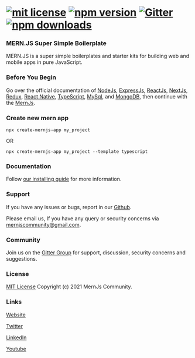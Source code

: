 # [![mit license](https://img.shields.io/github/license/mernjs/create-mernjs-app)](https://github.com/mernjs/create-mernjs-app/blob/master/LICENSE) [![npm version](https://img.shields.io/npm/v/create-mernjs-app)](https://www.npmjs.com/package/create-mernjs-app) [![Gitter](https://badges.gitter.im/mernjs/mernjs.svg)](https://gitter.im/mernjs/mernjs?utm_source=badge&utm_medium=badge&utm_campaign=pr-badge) [![npm downloads](https://img.shields.io/npm/dy/create-mernjs-app)](https://www.npmjs.com/package/create-mernjs-app)

### MERN.JS Super Simple Boilerplate
MERN.JS is a super simple boilerplates and starter kits for building web and mobile apps in pure JavaScript.

### Before You Begin 
Go over the official documentation of [NodeJs](https://nodejs.org/), [ExpressJs](http://expressjs.com/), [ReactJs](https://reactjs.org/), [NextJs](https://redux.js.org/), [Redux](https://redux.js.org/), [React Native](https://reactnative.dev/), [TypeScript](https://www.typescriptlang.org/), [MySql](https://www.mysql.com/), and [MongoDB](http://mongodb.org/), then continue with the [MernJs](https://mernjs.org).

### Create new mern app
```
npx create-mernjs-app my_project
```
OR   
```
npx create-mernjs-app my_project --template typescript
```

### Documentation
Follow [our installing guide](https://mernjs.org/installation) for more information.

### Support
If you have any issues or bugs, report in our [Github](https://github.com/mernjs/create-mernjs-app/issues).

Please email us, If you have any query or security concerns via mernjscommunity@gmail.com.

### Community
Join us on the [Gitter Group](https://gitter.im/mernjs/mernjs-community) for support, discussion, security concerns and suggestions.

<!-- ### Author

<table>
  <tr>
    <td>
      <img src="https://2.gravatar.com/avatar/bd913f88dce5db0cc64d85d9c486ccfd?s=100&d=mm" width="100">
    </td>
    <td>
      Vijay Pratap Singh<br />
      <a href="https://www.linkedin.com/in/vprtsingh">MERN Stack Developer</a><br />
    </td>
  </tr>
</table> -->

### License
[MIT License](https://github.com/mernjs/create-mernjs-app/blob/master/LICENSE) Copyright (c) 2021 MernJs Community.

### Links
[Website](https://mernjs.org)

[Twitter](https://twitter.com/mernjs)

[LinkedIn](https://www.linkedin.com/in/mernjs-community-269551191/)

[Youtube](https://www.youtube.com/channel/UCAcmuHoa3sEN_KuwFYk6xMw/playlists)